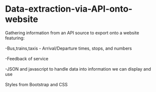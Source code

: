# Data-extraction-via-API-onto-website
Gathering information from an API source to export onto a website featuring:<br/>  
  -Bus,trains,taxis -  Arrival/Departure times, stops, and numbers<br/>   
  -Feedback of service<br/>  
-JSON and javascript to handle data into information we can display and use<br/>  
Styles from Bootstrap and CSS 
